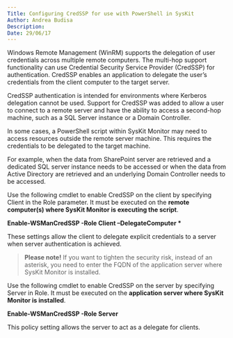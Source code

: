 ```yaml
---
Title: Configuring CredSSP for use with PowerShell in SysKit
Author: Andrea Budisa
Description: 
Date: 29/06/17
---
```

Windows Remote Management (WinRM) supports the delegation of user credentials across multiple remote computers. The multi-hop support functionality can use Credential Security Service Provider (CredSSP) for authentication. CredSSP enables an application to delegate the user’s credentials from the client computer to the target server.

CredSSP authentication is intended for environments where Kerberos delegation cannot be used. Support for CredSSP was added to allow a user to connect to a remote server and have the ability to access a second-hop machine, such as a SQL Server instance or a Domain Controller.

In some cases, a PowerShell script within SysKit Monitor may need to access resources outside the remote server machine. This requires the credentials to be delegated to the target machine.

For example, when the data from SharePoint server are retrieved and a dedicated SQL server instance needs to be accessed or when the data from Active Directory are retrieved and an underlying Domain Controller needs to be accessed.

Use the following cmdlet to enable CredSSP on the client by specifying Client in the Role parameter. It must be executed on the __remote computer(s) where SysKit Monitor is executing the script__.

__Enable-WSManCredSSP -Role Client –DelegateComputer *__

These settings allow the client to delegate explicit credentials to a server when server authentication is achieved.

>__Please note!__ If you want to tighten the security risk, instead of an asterisk, you need to enter the FQDN of the application server where SysKit Monitor is installed.

Use the following cmdlet to enable CredSSP on the server by specifying Server in Role. It must be executed on the __application server where SysKit Monitor is installed__.

__Enable-WSManCredSSP -Role Server__

This policy setting allows the server to act as a delegate for clients.